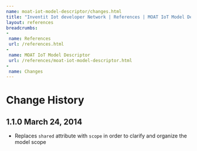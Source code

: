 ```yaml
---
name: moat-iot-model-descriptor/changes.html
title: "Inventit Iot developer Network | References | MOAT IoT Model Descriptor | Changes"
layout: references
breadcrumbs:
-
 name: References
 url: /references.html
-
 name: MOAT IoT Model Descriptor
 url: /references/moat-iot-model-descriptor.html
-
 name: Changes
---
```

# Change History

## 1.1.0 March 24, 2014

 * Replaces `shared` attribute with `scope` in order to clarify and organize the model scope
